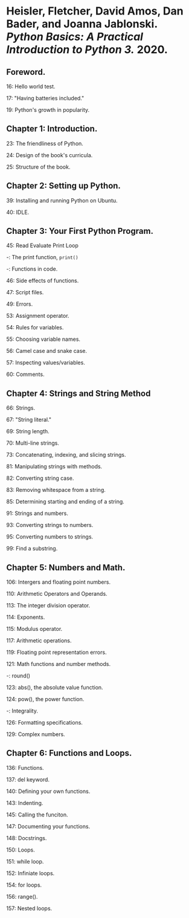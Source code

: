 # Heisler, Fletcher, David Amos, Dan Bader, and Joanna Jablonski. _Python Basics: A Practical Introduction to Python 3._ 2020.

## Foreword.

16: Hello world test.  

17: "Having batteries included."  

19: Python's growth in popularity.  

## Chapter 1: Introduction.  

23: The friendliness of Python.  

24: Design of the book's curricula.  

25: Structure of the book.  

## Chapter 2: Setting up Python.  

39: Installing and running Python on Ubuntu.  

40: IDLE.  

## Chapter 3: Your First Python Program.  

45: Read Evaluate Print Loop

-: The print function, `print()`

-: Functions in code.  

46: Side effects of functions.  

47: Script files.  

49: Errors.  

53: Assignment operator.  

54: Rules for variables.  

55: Choosing variable names.  

56: Camel case and snake case.  

57: Inspecting values/variables.  

60: Comments.  

## Chapter 4: Strings and String Method 

66: Strings.  

67: "String literal."  

69: String length.  

70: Multi-line strings.  

73: Concatenating, indexing, and slicing strings.  

81: Manipulating strings with methods.  

82: Converting string case.  

83: Removing whitespace from a string.  

85: Determining starting and ending of a string.  

91: Strings and numbers.  

93: Converting strings to numbers.  

95: Converting numbers to strings.  

99: Find a substring.  

## Chapter 5: Numbers and Math.  

106: Intergers and floating point numbers.  

110: Arithmetic Operators and Operands.  

113: The integer division operator.  

114: Exponents.  

115: Modulus operator.  

117: Arithmetic operations.  

119: Floating point representation errors.  

121: Math functions and number methods.  

-: round()  

123: abs(), the absolute value function.  

124: pow(), the power function.  

-: Integrality.  

126: Formatting specifications.  

129: Complex numbers.  

## Chapter 6: Functions and Loops.  

136: Functions.  

137: del keyword.  

140: Defining your own functions.  

143: Indenting.  

145: Calling the funciton.  

147: Documenting your functions.  

148: Docstrings.  

150: Loops.  

151: while loop.  

152: Infiniate loops.  

154: for loops.  

156: range().  

157: Nested loops.  
